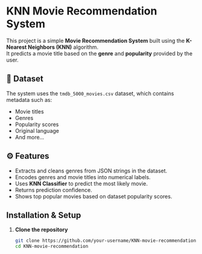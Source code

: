 # KNN Movie Recommendation System

This project is a simple **Movie Recommendation System** built using the **K-Nearest Neighbors (KNN)** algorithm.  
It predicts a movie title based on the **genre** and **popularity** provided by the user.

## 📂 Dataset
The system uses the `tmdb_5000_movies.csv` dataset, which contains metadata such as:
- Movie titles
- Genres
- Popularity scores
- Original language
- And more…

## ⚙ Features
- Extracts and cleans genres from JSON strings in the dataset.
- Encodes genres and movie titles into numerical labels.
- Uses **KNN Classifier** to predict the most likely movie.
- Returns prediction confidence.
- Shows top popular movies based on dataset popularity scores.

##  Installation & Setup

1. **Clone the repository**
   ```bash
   git clone https://github.com/your-username/KNN-movie-recommendation.git
   cd KNN-movie-recommendation
